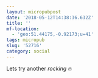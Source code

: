 ```yaml
---
layout: micropubpost
date: '2018-05-12T14:38:36.632Z'
title: ''
mf-location:
  - 'geo:51.44175,-0.92173;u=41'
tags: micropub
slug: '52716'
category: social
---
```

Lets try another _rocking_ 🔥
